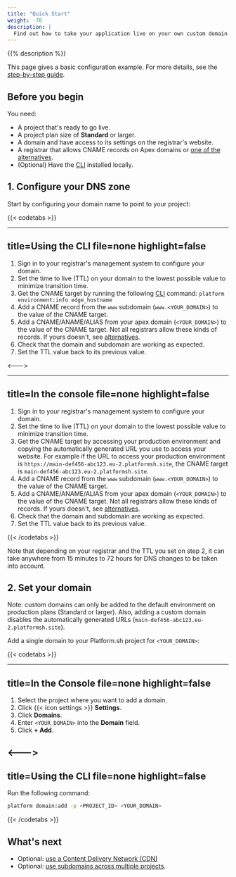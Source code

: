 ```yaml
---
title: "Quick Start"
weight: -70
description: |
  Find out how to take your application live on your own custom domain and replace the automatically generated URLs.
---
```

{{% description %}}

This page gives a basic configuration example.
For more details, see the [step-by-step guide](../domains/steps/_index.md).

## Before you begin

You need:

- A project that's ready to go live.
- A project plan size of **Standard** or larger.
- A domain and have access to its settings on the registrar's website.
- A registrar that allows CNAME records on Apex domains or [one of the alternatives](./steps/dns.md).
- (Optional) Have the [CLI](/development/cli/_index.md) installed locally.

## 1. Configure your DNS zone

Start by configuring your domain name to point to your project:

{{< codetabs >}}

---
title=Using the CLI
file=none
highlight=false
---

1. Sign in to your registrar's management system to configure your domain.
2. Set the time to live (TTL) on your domain to the lowest possible value to minimize transition time.
3. Get the CNAME target by running the following [CLI](/development/cli/_index.md) command: `platform environment:info edge_hostname`
4. Add a CNAME record from the `www` subdomain (`www.<YOUR_DOMAIN>`) to the value of the CNAME target.
5. Add a CNAME/ANAME/ALIAS from your apex domain (`<YOUR_DOMAIN>`) to the value of the CNAME target.
  Not all registrars allow these kinds of records.
  If yours doesn't, see [alternatives](./steps/dns.md).
6. Check that the domain and subdomain are working as expected.
7. Set the TTL value back to its previous value.

<--->

---
title=In the console
file=none
highlight=false
---

1. Sign in to your registrar's management system to configure your domain.
2. Set the time to live (TTL) on your domain to the lowest possible value to minimize transition time.
3. Get the CNAME target by accessing your production environment
  and copying the automatically generated URL you use to access your website.
  For example if the URL to access your production environment is `https://main-def456-abc123.eu-2.platformsh.site`,
  the CNAME target is `main-def456-abc123.eu-2.platformsh.site`.
4. Add a CNAME record from the `www` subdomain (`www.<YOUR_DOMAIN>`) to the value of the CNAME target.
5. Add a CNAME/ANAME/ALIAS from your apex domain (`<YOUR_DOMAIN>`) to the value of the CNAME target.
  Not all registrars allow these kinds of records.
  If yours doesn't, see [alternatives](./steps/dns.md).
6. Check that the domain and subdomain are working as expected.
7. Set the TTL value back to its previous value.

{{< /codetabs >}}

Note that depending on your registrar and the TTL you set on step 2,
it can take anywhere from 15 minutes to 72 hours for DNS changes to be taken into account.

## 2. Set your domain

Note: custom domains can only be added to the default environment on production plans (Standard or larger).
Also, adding a custom domain disables the automatically generated URLs (`main-def456-abc123.eu-2.platformsh.site`).

Add a single domain to your Platform.sh project for `<YOUR_DOMAIN>`:

{{< codetabs >}}

---
title=In the Console
file=none
highlight=false
---

<!--This is in HTML to get the icon not to break the list. -->
<ol>
  <li>Select the project where you want to add a domain.</li>
  <li>Click {{< icon settings >}} <strong>Settings</strong>.</li>
  <li>Click <strong>Domains</strong>.</li>
  <li>Enter <code>&lt;YOUR_DOMAIN&gt;</code> into the <strong>Domain</strong> field.</li>
  <li>Click <strong>+ Add</strong>.</li>
</ol>

<--->
---
title=Using the CLI
file=none
highlight=false
---

Run the following command:

```bash
platform domain:add -p <PROJECT_ID> <YOUR_DOMAIN>
```

{{< /codetabs >}}

## What's next

- Optional: [use a Content Delivery Network (CDN)](../domains/cdn/_index.md)
- Optional: [use subdomains across multiple projects](./steps/subdomains.md).
